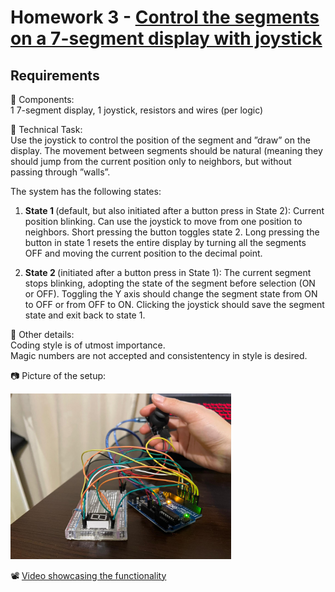 # Homework 3 - [Control the segments on a 7-segment display with joystick](./H3.ino)
## Requirements
:diamond_shape_with_a_dot_inside: Components:  
1 7-segment display, 1 joystick, resistors and wires (per logic)  

:diamond_shape_with_a_dot_inside: Technical Task:  
Use the joystick to control the position of the segment and ”draw” on the display. The movement between segments should be natural (meaning they should jump from the current position
only to neighbors, but without passing through ”walls”.  

The system has the following states:
1. <b> State 1 </b>(default, but also initiated after a button press in State 2): Current position blinking. Can use the joystick to move from one position to neighbors. Short pressing the button toggles state 2. Long pressing the button in state 1 resets the entire display by turning all the segments OFF and moving the current position to the decimal point.

2. <b> State 2 </b>(initiated after a button press in State 1): The current segment stops blinking, adopting the state of the segment before
selection (ON or OFF). Toggling the Y axis should change the segment state from ON to OFF or from OFF to ON.
Clicking the joystick should save the segment state and exit back to state 1.

:large_orange_diamond: Other details:  
Coding style is of utmost importance.  
Magic numbers are not accepted and consistentency in style is desired.   

:camera: Picture of the setup:     
   
<img src="./Setup.jpeg" width=70% height=70%>

:film_projector: [Video showcasing the functionality](https://youtu.be/UeGWgw5SaV0)   

